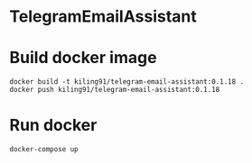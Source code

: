 # TelegramEmailAssistant

# Build docker image

```
docker build -t kiling91/telegram-email-assistant:0.1.18 .
docker push kiling91/telegram-email-assistant:0.1.18
```

# Run docker

```
docker-compose up
```
